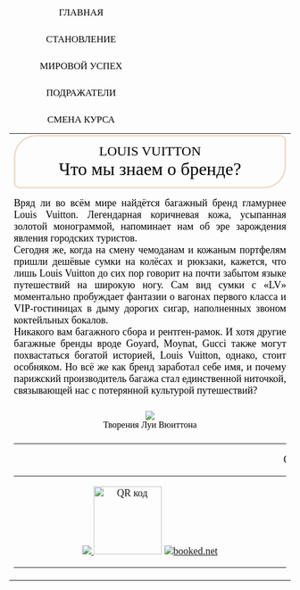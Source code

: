 <html>
<head>
<title>LOUIS VUITTON</title>
<style>#toTop {
width:100px;
border:1px solid #ccc;
background:#f7f7f7;
text-align:center;
padding:5px;
position:fixed;
bottom:10px; /* отступ кнопки от нижнего края страницы*/
right:10px;
cursor:pointer;
display:none;
color:black;
font-family:verdana;
font-size:11px;
} </style>
<style> /* Add a black background color to the top navigation */
.topnav {
   
    overflow: hidden;
}
<style>
<style> /* Add a black background color to the top navigation */
.topnav {
    background-color: #000000;
    overflow: hidden;
}

/* Style the links inside the navigation bar */
.topnav a {
    float: left;
    display: block;
    color: #000000;
    text-align: center;
    padding: 14px 16px;
    text-decoration: none;
    font-size: 17px;
    width: 225px;
    font-family: Century Gothic;
}

/* Change the color of links on hover */
.topnav a:hover {
    background-color: #efdecd;
    color: black;
}

/* Add a color to the active/current link */
.topnav a.active {
    background-color: #4CAF50;
    color: white;
}
</style>
<style>
   .radius {
    background:  none; /* Цвет фона */
    border: 3px solid #efdecd; /* Параметры рамки */
    padding: 13px; /* Поля вокруг текста */
    margin-bottom: 10px; /* Отступ снизу */
   }
  </style>
<script src="http://ajax.googleapis.com/ajax/libs/jquery/1.7.1/jquery.min.js"></script>
 
<script type="text/javascript">
 
$(function() {
 
$(window).scroll(function() {
 
if($(this).scrollTop() != 0) {
 
$('#toTop').fadeIn();
 
} else {
 
$('#toTop').fadeOut();
 
}
 
});
 
$('#toTop').click(function() {
 
$('body,html').animate({scrollTop:0},800);
 
});
 
});
 
</script>
</head>
<body leftmargin="30" background="img/background9.jpg">

<table  border="0">


<tr>
<td ALIGN="Center" colspan=6> 
<FONT  FACE="Century Gothic" SIZE="+2" COLOR="Black"> <div style="border-radius: 40px 10px" class="radius"> LOUIS VUITTON </FONT> <BR> 
<FONT FACE="Century Gothic" SIZE="+3" COLOR="Black"> Что мы знаем о бренде? </FONT>  </td>

<tr>
<td align=justify colspan=3> <font  color="Black" face="Bookman Old Style" size="+1">Вряд ли во всём мире найдётся багажный бренд гламурнее Louis Vuitton. Легендарная коричневая кожа, усыпанная золотой монограммой, напоминает нам об эре зарождения явления городских туристов. <br> Сегодня же, когда на смену чемоданам и кожаным портфелям пришли дешёвые сумки на колёсах и рюкзаки, кажется, что лишь Louis Vuitton до сих пор говорит на почти забытом языке путешествий на широкую ногу. Сам вид сумки с «LV» моментально пробуждает фантазии о вагонах первого класса и VIP-гостиницах в дыму дорогих сигар, наполненных звоном коктейльных бокалов. 
<br> Никакого вам багажного сбора и рентген-рамок. И хотя другие багажные бренды вроде Goyard, Moynat, Gucci также могут похвастаться богатой историей, Louis Vuitton, однако, стоит особняком. Но всё же как бренд заработал себе имя, и почему парижский производитель багажа стал единственной ниточкой, связывающей нас с потерянной культурой путешествий? <br>
<tr>
<td colspan=3 align=center> <br> <img src="img/vintage_louis.jpg"> <br> <FONT FACE="Bookman Old Style"  COLOR="Black">Творения Луи Вюиттона </FONT></div></td> </tr>
<tr>
<td align=center colspan=3> <font  color="Black" face="Bookman Old Style" size="+1"><hr align="center" color="#efdecd" /> 
<marquee behavior="scroll" direction="left">Обратите внимание на следующие ссылки! С главной страницы вы можете перейти в поисковую систему Google, просмотреть QR-код автора, а так же узнать погоду на сегодняшний день. Удачного Вам дня! </marquee>
<hr align="center" color="#efdecd" /> 
<a href="https://www.google.ru/"><img src="img/google.png">
<a href="http://qrcoder.ru" target="_blank"><img src="http://qrcoder.ru/code/?%C2%EB%E0%E4%E8%EC%E8%F0%F6%E5%E2%E0+%C0%ED%ED%E0+%C0%ED%E4%F0%E5%E5%E2%ED%E0%2C+%D4%CC%D4%C8+%E117%CF%C8%EE%2C+%C2%FB%F7%E8%F1%EB%E8%F2%E5%EB%FC%ED%FB%E5+%F1%E8%F1%F2%E5%EC%FB%2C+%F1%E5%F2%E8+%E8+%EA%EE%EC%EC%F3%ED%E8%EA%E0%F6%E8%E8&2&0" width="122" height="122" border="0" title="QR код"></a>
<!-- weather widget start --><a target="_blank" href="https://nochi.com/weather/samara-1193"><img src="https://w.bookcdn.com/weather/picture/28_1193_1_20_ecf0f1_250_bdc3c7_9da2a6_ffffff_1_2071c9_ffffff_0_6.png?scode=124&domid=589&anc_id=23268"  alt="booked.net"/></a><!-- weather widget end -->
<hr align="center" color="#efdecd" /> 
</td>


<tr>

<div class="topnav" id="myTopnav">
<a href="index.html">ГЛАВНАЯ</a> 
<a href="stanovlenie.html">СТАНОВЛЕНИЕ</a> 
<a href="uspeh.html">МИРОВОЙ УСПЕХ</a> 
<a href="podra.html">ПОДРАЖАТЕЛИ</a> 
<a href="smena.html">СМЕНА КУРСА</a> 

</div> 
</tr>

<DIV ID = "toTop" > ^ Наверх </ DIV >
</body>
</html>
